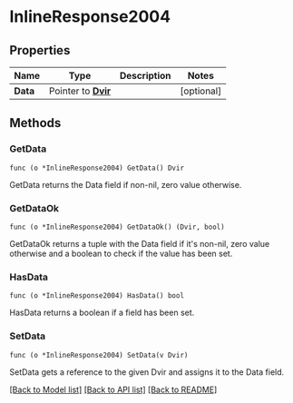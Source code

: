 # InlineResponse2004

## Properties

Name | Type | Description | Notes
------------ | ------------- | ------------- | -------------
**Data** | Pointer to [**Dvir**](Dvir.md) |  | [optional] 

## Methods

### GetData

`func (o *InlineResponse2004) GetData() Dvir`

GetData returns the Data field if non-nil, zero value otherwise.

### GetDataOk

`func (o *InlineResponse2004) GetDataOk() (Dvir, bool)`

GetDataOk returns a tuple with the Data field if it's non-nil, zero value otherwise
and a boolean to check if the value has been set.

### HasData

`func (o *InlineResponse2004) HasData() bool`

HasData returns a boolean if a field has been set.

### SetData

`func (o *InlineResponse2004) SetData(v Dvir)`

SetData gets a reference to the given Dvir and assigns it to the Data field.


[[Back to Model list]](../README.md#documentation-for-models) [[Back to API list]](../README.md#documentation-for-api-endpoints) [[Back to README]](../README.md)


